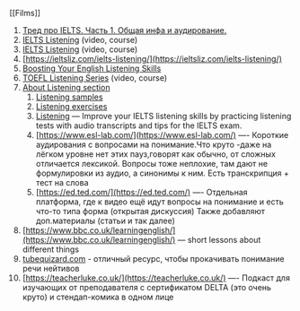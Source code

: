 [[Films]]

1. [Тред про IELTS. Часть 1. Общая инфа и аудирование.](https://twitter.com/reytashi/status/1590032309365141505?t=1z10syJIn-m2wBUD2zW7Og&s=35)
2. [IELTS Listening](https://www.youtube.com/playlist?list=PLGHMg8AQ02x1h1GBNIy4b9f67wW53Gcf5) (video, course)
3. [IELTS Listening](https://www.youtube.com/playlist?list=PLdawRnR9ilZC-mB4ir6ek-qNCZ67JSC7X) (video, course)
4. [https://ieltsliz.com/ielts-listening/](https://ieltsliz.com/ielts-listening/)
5. [Boosting Your English Listening Skills](https://www.esl-lab.com/)
6. [TOEFL Listening Series](https://www.classcentral.com/classroom/youtube-toefl-listening-series-46760) (video, course)
7. [About Listening section](http://ielts-up.com/listening/ielts-listening-test.html)
    1. [Listening samples](http://ielts-up.com/listening/ielts-listening-practice.html)
    2. [Listening exercises](http://ielts-up.com/exercises/ielts-listening-exercises.html)
    3. [Listening](https://www.ieltsxpress.com/category/ielts-listening/) — Improve your IELTS listening skills by practicing listening tests with audio transcripts and tips for the IELTS exam.
    4. [https://www.esl-lab.com/](https://www.esl-lab.com/) —- Короткие аудирования с вопросами на понимание.Что круто -даже на лёгком уровне нет этих пауз,говорят как обычно, от сложных отличается лексикой. Вопросы тоже неплохие, там дают не формулировки из аудио, а синонимы к ним. Есть транскрипция + тест на слова
    5. [https://ed.ted.com/](https://ed.ted.com/) —- Отдельная платформа, где к видео ещё идут вопросы на понимание и есть что-то типа форма (открытая дискуссия) Также добавляют доп.материалы (статьи и так далее)
8. [https://www.bbc.co.uk/learningenglish/](https://www.bbc.co.uk/learningenglish/) — short lessons about different things
9. [tubequizard.com](http://tubequizard.com/) - отличный ресурс, чтобы прокачивать понимание речи нейтивов
10. [https://teacherluke.co.uk/](https://teacherluke.co.uk/) —- Подкаст для изучающих от преподавателя с сертификатом DELTA (это очень круто) и стендап-комика в одном лице
